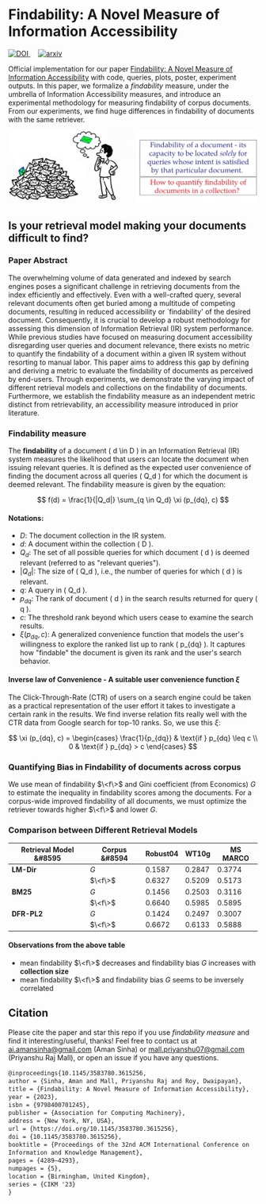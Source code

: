 # Findability: A Novel Measure of Information Accessibility

<p>
    <a href="https://doi.org/10.1145/3583780.3615256">
        <img alt="DOI" src="https://img.shields.io/badge/DOI-10.1145%2F3583780.3615256-blue.svg">
    </a>
    &nbsp;&nbsp;&nbsp;
    <a href="https://arxiv.org/abs/2310.09508">
        <img alt="arxiv" src="https://img.shields.io/badge/arXiv-2310.09508-b31b1b.svg">
    </a>
</p>

Official implementation for our paper [Findability: A Novel Measure of Information Accessibility](https://arxiv.org/abs/2310.09508.pdf) with code, queries, plots, poster, experiment outputs. In this paper, we formalize a _findability_ measure, under the umbrella of Information Accessibility measures, and introduce an experimental methodology for measuring findability of corpus documents. From our experiments, we find huge differences in findability of documents with the same retriever.

![findability-illustration](findability-illustration.png)

## Is your retrieval model making your documents difficult to find?

### Paper Abstract

The overwhelming volume of data generated and indexed by search engines poses a significant challenge in retrieving documents from the index efficiently and effectively. Even with a well-crafted query, several relevant documents often get buried among a multitude of competing documents, resulting in reduced accessibility or `findability' of the desired document. Consequently, it is crucial to develop a robust methodology for assessing this dimension of Information Retrieval (IR) system performance. While previous studies have focused on measuring document accessibility disregarding user queries and document relevance, there exists no metric to quantify the findability of a document within a given IR system without resorting to manual labor. This paper aims to address this gap by defining and deriving a metric to evaluate the findability of documents as perceived by end-users. Through experiments, we demonstrate the varying impact of different retrieval models and collections on the findability of documents. Furthermore, we establish the findability measure as an independent metric distinct from retrievability, an accessibility measure introduced in prior literature.

### Findability measure

The **findability** of a document \( d \in D \) in an Information Retrieval (IR) system measures the likelihood that users can locate the document when issuing relevant queries. It is defined as the expected user convenience of finding the document across all queries \( Q_d \) for which the document is deemed relevant. The findability measure is given by the equation:

$$
f(d) = \frac{1}{|Q_d|} \sum_{q \in Q_d} \xi (p_{dq}, c)
$$

#### Notations:
- $D$: The document collection in the IR system.
- $d$: A document within the collection \( D \).
- $Q_d$: The set of all possible queries for which document \( d \) is deemed relevant (referred to as "relevant queries").
- $|Q_d|$: The size of \( Q_d \), i.e., the number of queries for which \( d \) is relevant.
- $q$: A query in \( Q_d \).
- $p_{dq}$: The rank of document \( d \) in the search results returned for query \( q \).
- $c$: The threshold rank beyond which users cease to examine the search results.
- $\xi(p_{dq}, c)$: A generalized convenience function that models the user's willingness to explore the ranked list up to rank \( p_{dq} \). It captures how "findable" the document is given its rank and the user's search behavior.

#### Inverse law of Convenience - A suitable user convenience function $\xi$

The Click-Through-Rate (CTR) of users on a search engine could be taken as a practical representation of the user effort it takes to investigate a certain rank in the results. We find inverse relation fits really well with the CTR data from Google search for top-10 ranks. So, we use this $\xi$:

$$
\xi (p_{dq}, c) =
\begin{cases}
    \frac{1}{p_{dq}} & \text{if } p_{dq} \leq c \\
    0 & \text{if } p_{dq} > c
\end{cases}
$$

### Quantifying Bias in Findability of documents across corpus

We use mean of findability $\<f\>$ and Gini coefficient (from Economics) $G$ to estimate the inequality in findability scores among the documents. For a corpus-wide improved findability of all documents, we must optimize the retriever towards higher $\<f\>$ and lower $G$.

### Comparison between Different Retrieval Models

| **Retrieval Model** &#8595 | **Corpus** &#8594 | **Robust04** | **WT10g** | **MS MARCO** |
|----------------------------|-------------------|--------------|-----------|--------------|
| **LM-Dir**                 | $G$               | 0.1587       | 0.2847    | 0.3774       |
|                            | $\<f\>$           | 0.6327       | 0.5209    | 0.5173       |
| **BM25**                   | $G$               | 0.1456       | 0.2503    | 0.3116       |
|                            | $\<f\>$           | 0.6640       | 0.5985    | 0.5895       |
| **DFR-PL2**                | $G$               | 0.1424       | 0.2497    | 0.3007       |
|                            | $\<f\>$           | 0.6672       | 0.6133    | 0.5888       |

#### Observations from the above table

- mean findability $\<f\>$ decreases and findability bias $G$ increases with **collection size**
- mean findability $\<f\>$ and findability bias $G$ seems to be inversely correlated

## Citation

Please cite the paper and star this repo if you use _findability measure_ and find it interesting/useful, thanks! Feel free to contact us at ai.amansinha@gmail.com (Aman Sinha) or mall.priyanshu07@gmail.com (Priyanshu Raj Mall), or open an issue if you have any questions.

```
@inproceedings{10.1145/3583780.3615256,
author = {Sinha, Aman and Mall, Priyanshu Raj and Roy, Dwaipayan},
title = {Findability: A Novel Measure of Information Accessibility},
year = {2023},
isbn = {9798400701245},
publisher = {Association for Computing Machinery},
address = {New York, NY, USA},
url = {https://doi.org/10.1145/3583780.3615256},
doi = {10.1145/3583780.3615256},
booktitle = {Proceedings of the 32nd ACM International Conference on Information and Knowledge Management},
pages = {4289–4293},
numpages = {5},
location = {Birmingham, United Kingdom},
series = {CIKM '23}
}
```
